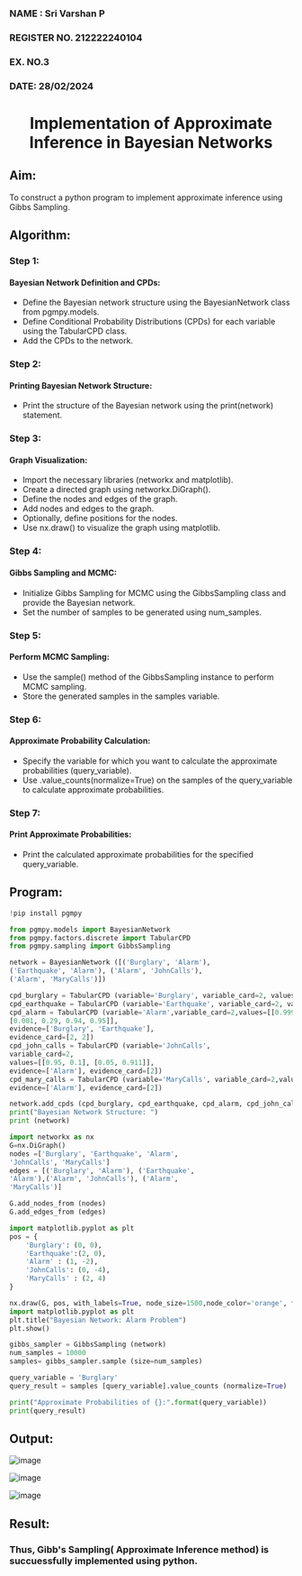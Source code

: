 <H3>NAME : Sri Varshan P</H3>
<H3>REGISTER NO. 212222240104</H3>
<H3>EX. NO.3</H3>
<H3>DATE: 28/02/2024</H3>
<H1 ALIGN =CENTER> Implementation of Approximate Inference in Bayesian Networks
</H1>

## Aim: 
   To construct a python program to implement approximate inference using Gibbs Sampling.</br>
## Algorithm:
   ### Step 1: 
   #### Bayesian Network Definition and CPDs:<br>
   
<ul> <li>Define the Bayesian network structure using the BayesianNetwork class from pgmpy.models.</li>
<li>Define Conditional Probability Distributions (CPDs) for each variable using the TabularCPD class.</li>
<li>Add the CPDs to the network.</li></ul>
    
    
   ### Step 2: 
   #### Printing Bayesian Network Structure:<br>
   
<ul><li>Print the structure of the Bayesian network using the print(network) statement.</li></ul>
    
   ### Step 3: 
   #### Graph Visualization:
   
<ul><li>Import the necessary libraries (networkx and matplotlib).</li>
<li>Create a directed graph using networkx.DiGraph().</li>
<li>Define the nodes and edges of the graph.</li>
<li>Add nodes and edges to the graph.</li>
<li>Optionally, define positions for the nodes.</li>
<li>Use nx.draw() to visualize the graph using matplotlib.</li></ul>
    
   ### Step 4: 
   #### Gibbs Sampling and MCMC:<br>
   
<ul><li>Initialize Gibbs Sampling for MCMC using the GibbsSampling class and provide the Bayesian network.</li>
<li>Set the number of samples to be generated using num_samples.</li></ul>
    
   ### Step 5: 
   #### Perform MCMC Sampling:<br>
   
<ul><li>Use the sample() method of the GibbsSampling instance to perform MCMC sampling.</li>
<li>Store the generated samples in the samples variable.</li></ul>
    
   ### Step 6: 
   #### Approximate Probability Calculation:<br>
   
<ul><li>Specify the variable for which you want to calculate the approximate probabilities (query_variable).</li>
<li>Use .value_counts(normalize=True) on the samples of the query_variable to calculate approximate probabilities.</li></ul>
    
   ### Step 7:
   #### Print Approximate Probabilities:<br>
   
<ul><li>Print the calculated approximate probabilities for the specified query_variable.</li></ul>


## Program:

```py
!pip install pgmpy
```
```py
from pgmpy.models import BayesianNetwork
from pgmpy.factors.discrete import TabularCPD
from pgmpy.sampling import GibbsSampling
```
```py
network = BayesianNetwork ([('Burglary', 'Alarm'),
('Earthquake', 'Alarm'), ('Alarm', 'JohnCalls'),
('Alarm', 'MaryCalls')])
```
```py
cpd_burglary = TabularCPD (variable='Burglary', variable_card=2, values=[[0.999], [0.001]])
cpd_earthquake = TabularCPD (variable='Earthquake', variable_card=2, values=[[0.998], [0.002]])
cpd_alarm = TabularCPD (variable='Alarm',variable_card=2,values=[[0.999, 0.71, 0.06, 0.05],
[0.001, 0.29, 0.94, 0.95]],
evidence=['Burglary', 'Earthquake'],
evidence_card=[2, 2])
cpd_john_calls = TabularCPD (variable='JohnCalls',
variable_card=2,
values=[[0.95, 0.1], [0.05, 0.911]],
evidence=['Alarm'], evidence_card=[2])
cpd_mary_calls = TabularCPD (variable='MaryCalls', variable_card=2,values=[[0.99, 0.3], [0.01, 0.7]],
evidence=['Alarm'], evidence_card=[2])
```
```py
network.add_cpds (cpd_burglary, cpd_earthquake, cpd_alarm, cpd_john_calls, cpd_mary_calls)
print("Bayesian Network Structure: ")
print (network)
```
```py
import networkx as nx
G=nx.DiGraph()
nodes =['Burglary', 'Earthquake', 'Alarm',
'JohnCalls', 'MaryCalls']
edges = [('Burglary', 'Alarm'), ('Earthquake',
'Alarm'),('Alarm', 'JohnCalls'), ('Alarm',
'MaryCalls')]

G.add_nodes_from (nodes)
G.add_edges_from (edges)
```
```py
import matplotlib.pyplot as plt
pos = {
    'Burglary': (0, 0),
    'Earthquake':(2, 0),
    'Alarm' : (1, -2),
    'JohnCalls': (0, -4),
    'MaryCalls' : (2, 4)
}
```
```py
nx.draw(G, pos, with_labels=True, node_size=1500,node_color='orange', font_size=10,font_weight='bold', arrowsize=20)
import matplotlib.pyplot as plt
plt.title("Bayesian Network: Alarm Problem")
plt.show()
```

```py
gibbs_sampler = GibbsSampling (network)
num_samples = 10000
samples= gibbs_sampler.sample (size=num_samples)

query_variable = 'Burglary'
query_result = samples [query_variable].value_counts (normalize=True)

print("Approximate Probabilities of {}:".format(query_variable))
print(query_result)
```

## Output:

![image](https://github.com/PSriVarshan/Ex-3--AAI/assets/114944059/edef86c3-9663-4685-9cc4-b7e05cb271f5)

![image](https://github.com/PSriVarshan/Ex-3--AAI/assets/114944059/320b2dff-9754-441b-a552-fb1454bb510e)

![image](https://github.com/PSriVarshan/Ex-3--AAI/assets/114944059/61779fd7-deb1-47b4-92cd-6b9bba161e85)


## Result:

### Thus, Gibb's Sampling( Approximate Inference method) is succuessfully implemented using python.
